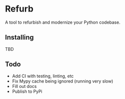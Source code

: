 # Refurb

A tool to refurbish and modernize your Python codebase.

## Installing

TBD

## Todo

* Add CI with testing, linting, etc
* Fix Mypy cache being ignored (running very slow)
* Fill out docs
* Publish to PyPi
